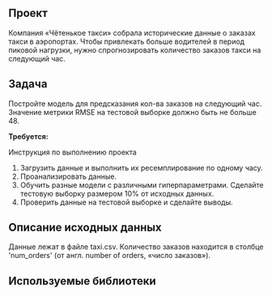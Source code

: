 ## Проект
Компания «Чётенькое такси» собрала исторические данные о заказах такси в аэропортах. Чтобы привлекать больше водителей в период пиковой нагрузки, нужно спрогнозировать количество заказов такси на следующий час.

## Задача 
Постройте модель для предсказания кол-ва заказов на следующий час.
Значение метрики RMSE на тестовой выборке должно быть не больше 48.

**Требуется:**

Инструкция по выполнению проекта
1.	Загрузить данные и выполнить их ресемплирование по одному часу.
2.	Проанализировать данные.
3.	Обучить разные модели с различными гиперпараметрами. Сделайте тестовую выборку размером 10% от исходных данных.
4.	Проверить данные на тестовой выборке и сделайте выводы.

## Описание исходных данных
Данные лежат в файле taxi.csv. 
Количество заказов находится в столбце 'num_orders' (от англ. number of orders, «число заказов»).

## Используемые библиотеки

